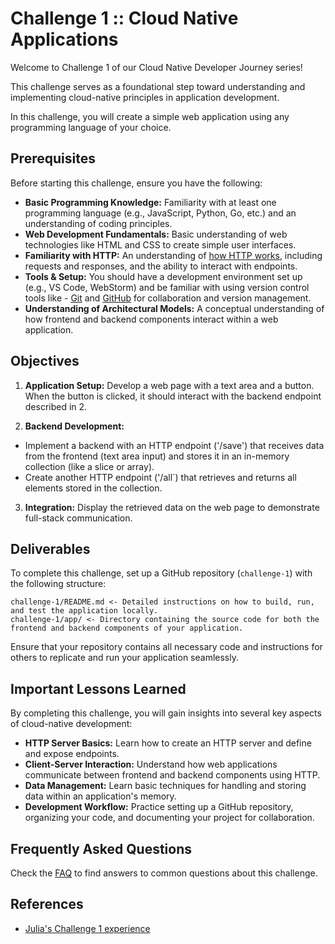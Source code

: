 # Challenge 1 :: Cloud Native Applications

Welcome to Challenge 1 of our Cloud Native Developer Journey series!

This challenge serves as a foundational step toward understanding and implementing cloud-native principles in application development. 

In this challenge, you will create a simple web application using any programming language of your choice.

## Prerequisites
Before starting this challenge, ensure you have the following:

- **Basic Programming Knowledge:** Familiarity with at least one programming language (e.g., JavaScript, Python, Go, etc.) and an understanding of coding principles.
- **Web Development Fundamentals:** Basic understanding of web technologies like HTML and CSS to create simple user interfaces.
- **Familiarity with HTTP:** An understanding of [how HTTP works](https://developer.mozilla.org/en-US/docs/Web/HTTP/Overview), including requests and responses, and the ability to interact with endpoints.
- **Tools & Setup:** You should have a development environment set up (e.g., VS Code, WebStorm) and be familiar with using version control tools like - [Git](https://git-scm.com/) and [GitHub](https://github.com/) for collaboration and version management.
- **Understanding of Architectural Models:** A conceptual understanding of how frontend and backend components interact within a web application.

## Objectives

1. **Application Setup:**
Develop a web page with a text area and a button. When the button is clicked, it should interact with the backend endpoint described in 2.

2. **Backend Development:**
- Implement a backend with an HTTP endpoint ('/save') that receives data from the frontend (text area input) and stores it in an in-memory collection (like a slice or array).
- Create another HTTP endpoint ('/all`) that retrieves and returns all elements stored in the collection.

3. **Integration:**
Display the retrieved data on the web page to demonstrate full-stack communication.

## Deliverables

To complete this challenge, set up a GitHub repository (`challenge-1`) with the following structure:

```
challenge-1/README.md <- Detailed instructions on how to build, run, and test the application locally. 
challenge-1/app/ <- Directory containing the source code for both the frontend and backend components of your application.
```

Ensure that your repository contains all necessary code and instructions for others to replicate and run your application seamlessly.

## Important Lessons Learned
By completing this challenge, you will gain insights into several key aspects of cloud-native development:

- **HTTP Server Basics:** Learn how to create an HTTP server and define and expose endpoints.
- **Client-Server Interaction:** Understand how web applications communicate between frontend and backend components using HTTP.
- **Data Management:** Learn basic techniques for handling and storing data within an application's memory.
- **Development Workflow:** Practice setting up a GitHub repository, organizing your code, and documenting your project for collaboration.

## Frequently Asked Questions
Check the [FAQ](./FAQ/challenge1.md) to find answers to common questions about this challenge.

## References

- [Julia's Challenge 1 experience](https://www.juliafmorgado.com/posts/challenge-1-create-a-simple-app-with-http-endpoints-and-host-in-github/)
